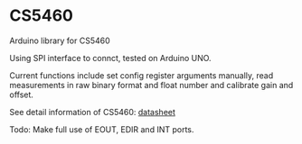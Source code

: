 # CS5460
Arduino library for CS5460


Using SPI interface to connct, tested on Arduino UNO.

Current functions include set config register arguments manually, read measurements in raw binary format and float number and calibrate gain and offset.

See detail information of CS5460: [datasheet](http://pdf.okdatasheet.com:8081/pdf/00154/CIRUS/000126/023/okDatasheet.pdf)

Todo:
Make full use of EOUT, EDIR and INT ports.